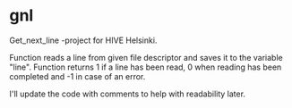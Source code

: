 # gnl
Get_next_line -project for HIVE Helsinki.

Function reads a line from given file descriptor and saves it to the variable "line".
Function returns 1 if a line has been read, 0 when reading has been completed and -1 in case of an error.

I'll update the code with comments to help with readability later.
